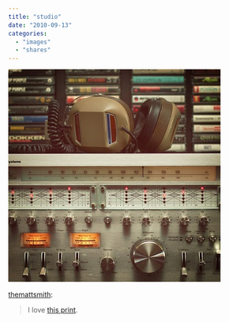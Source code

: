 ```yaml
---
title: "studio"
date: "2010-09-13"
categories: 
  - "images"
  - "shares"
---
```


![](images/tumblr_l8p55nC6Lr1qz8yuno1_500.jpg)

  
[themattsmith](http://themattsmith.tumblr.com/post/1116117280/i-love-this-print):

> I love [this print](http://www.etsy.com/listing/56074493/high-fidelity-fine-art-print-8x8).
